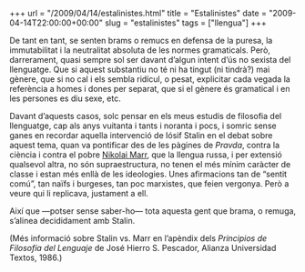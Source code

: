 +++
url = "/2009/04/14/estalinistes.html"
title = "Estalinistes"
date = "2009-04-14T22:00:00+00:00"
slug = "estalinistes"
tags = ["llengua"]
+++

De tant en tant, se senten brams o remucs en defensa de la puresa, la immutabilitat i la neutralitat absoluta de les normes gramaticals. Però, darrerament, quasi sempre sol ser davant d’algun intent d’ús no sexista del llenguatge. Que si aquest substantiu no té ni ha tingut (ni tindrà?) mai gènere, que si no cal i els sembla ridícul, o pesat, explicitar cada vegada la referència a homes i dones per separat, que si el gènere és gramatical i en les persones es diu sexe, etc.

Davant d’aquests casos, solc pensar en els meus estudis de filosofia del llenguatge, cap als anys vuitanta i tants i noranta i pocs, i somric sense ganes en recordar aquella intervenció de Iósif Stalin en el debat sobre aquest tema, quan va pontificar des de les pàgines de *Pravda*, contra la ciència i contra el pobre [Nikolai Marr](http://en.wikipedia.org/wiki/Nikolay_Yakovlevich_Marr), que la llengua russa, i per extensió qualsevol altra, no són supraestructura, no tenen el més mínim caràcter de classe i estan més enllà de les ideologies. Unes afirmacions tan de “sentit comú”, tan naïfs i burgeses, tan poc marxistes, que feien vergonya. Però a veure qui li replicava, justament a ell.

Així que —potser sense saber-ho— tota aquesta gent que brama, o remuga, s’alinea decididament amb Stalin.

(Més informació sobre Stalin vs. Marr en l’apèndix dels *Principios de Filosofía del Lenguaje* de José Hierro S. Pescador, Alianza Universidad Textos, 1986.)
